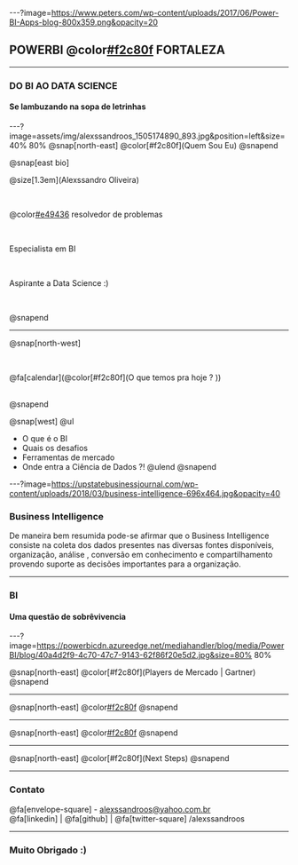 ---?image=https://www.peters.com/wp-content/uploads/2017/06/Power-BI-Apps-blog-800x359.png&opacity=20

## POWERBI @color[#f2c80f](TALKS) FORTALEZA
___
### DO BI AO DATA SCIENCE

#### Se lambuzando na sopa de letrinhas

---?image=assets/img/alexssandroos_1505174890_893.jpg&position=left&size=40% 80% 
@snap[north-east]
@color[#f2c80f](Quem Sou Eu)
@snapend

@snap[east bio]

@size[1.3em](Alexssandro Oliveira)

<br>

@color[#e49436](Entusiasta) resolvedor de problemas

<br>

Especialista em BI 

<br>

Aspirante a Data Science :)

<br>

@snapend

---
@snap[north-west]

<br>

@fa[calendar](@color[#f2c80f](O que temos pra hoje ? ))

<br>
@snapend

@snap[west]
@ul
- O que é o BI
- Quais os desafios 
- Ferramentas de mercado
- Onde entra a Ciência de Dados ?!
@ulend
@snapend

---?image=https://upstatebusinessjournal.com/wp-content/uploads/2018/03/business-intelligence-696x464.jpg&opacity=40
### Business Intelligence

De maneira bem resumida pode-se afirmar que o Business Intelligence consiste na coleta dos dados presentes nas diversas fontes disponíveis, organização, análise , conversão em conhecimento e compartilhamento provendo suporte as decisões importantes para a organização.

---
### BI
#### Uma questão de sobrêvivencia

---?image=https://powerbicdn.azureedge.net/mediahandler/blog/media/PowerBI/blog/40a4d2f9-4c70-47c7-9143-62f86f20e5d2.jpg&size=80% 80%

@snap[north-east]
@color[#f2c80f](Players de Mercado | Gartner)
@snapend

---

@snap[north-east]
@color[#f2c80f](Cenário)
@snapend


---

@snap[north-east]
@color[#f2c80f](Desafios)
@snapend


---

@snap[north-east]
@color[#f2c80f](Next Steps)
@snapend

---
### Contato
@fa[envelope-square] - alexssandroos@yahoo.com.br
<br>
@fa[linkedin] | @fa[github] | @fa[twitter-square] /alexssandroos

---
### Muito Obrigado :)
